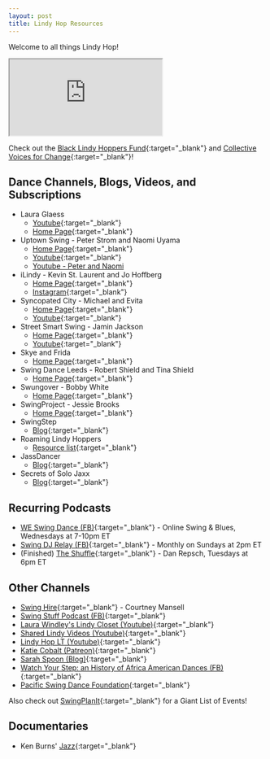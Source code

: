 ```yaml
---
layout: post
title: Lindy Hop Resources
---
```


Welcome to all things Lindy Hop!


<iframe src="https://docs.google.com/document/d/e/2PACX-1vRpZlCWU-SyKHw1NBsu8FYSkvwMgFkygvI28d3VxWzZ77lSUwt7U72vJ-FiYOl1ZcBbJv9sgrgML1Df/pub?embedded=true"></iframe>


Check out the [Black Lindy Hoppers Fund](https://blacklindyhoppersfund.org/){:target="_blank"} and [Collective Voices for Change](https://www.collectivevoicesforchange.org/){:target="_blank"}!


## Dance Channels, Blogs, Videos, and Subscriptions
* Laura Glaess
    * [Youtube](https://www.youtube.com/c/LauraGlaess){:target="_blank"}
    * [Home Page](https://www.lauraglaess.com/){:target="_blank"}
* Uptown Swing - Peter Strom and Naomi Uyama
    * [Home Page](https://www.peterandnaomi.com/){:target="_blank"}
    * [Youtube](https://www.youtube.com/user/UptownSwingLessons){:target="_blank"}
    * [Youtube - Peter and Naomi](https://www.youtube.com/c/PeterandNaomi)
* iLindy - Kevin St. Laurent and Jo Hoffberg
    * [Home Page](https://www.ilindy.tv/){:target="_blank"}
    * [Instagram](https://www.instagram.com/ilindy_hop/?hl=en){:target="_blank"}
* Syncopated City - Michael and Evita
    * [Home Page](https://michaelandevita.com/){:target="_blank"}
    * [Youtube](https://www.youtube.com/c/SyncopatedCity){:target="_blank"}
* Street Smart Swing - Jamin Jackson
    * [Home Page](https://jaminjackson.com/){:target="_blank"}
    * [Youtube](https://www.youtube.com/c/JaminJackson){:target="_blank"}
* Skye and Frida
    * [Home Page](https://www.skyeandfrida.com/){:target="_blank"}
* Swing Dance Leeds - Robert Shield and Tina Shield
    * [Home Page](https://swingdanceleeds.com/online-classes/){:target="_blank"}
* Swungover - Bobby White
    * [Home Page](https://swungover.wordpress.com/){:target="_blank"}
* SwingProject - Jessie Brooks
    * [Home Page](https://swingproject.co.uk/){:target="_blank"}
* SwingStep
	* [Blog](https://swingstep.com/blog/){:target="_blank"}
* Roaming Lindy Hoppers
	* [Resource list](https://roaminglindyhopper.com/swing-dance-resources/){:target="_blank"}
* JassDancer
	* [Blog](https://jassdancer.blogspot.com/){:target="_blank"}
* Secrets of Solo Jaxx
	* [Blog](https://secretsofsolo.com/){:target="_blank"}


## Recurring Podcasts
* [WE Swing Dance (FB)](https://www.facebook.com/WESwingDance/){:target="_blank"} - Online Swing & Blues, Wednesdays at 7-10pm ET
* [Swing DJ Relay (FB)](https://www.facebook.com/swingdjrelay){:target="_blank"} - Monthly on Sundays at 2pm ET
* (Finished) [The Shuffle](https://danrepsch.weebly.com/calendar.html){:target="_blank"} - Dan Repsch, Tuesdays at 6pm ET


## Other Channels
* [Swing Hire](https://www.swinghire.com/about-swing-hire){:target="_blank"}  - Courtney Mansell
* [Swing Stuff Podcast (FB)](https://www.facebook.com/swingstuffpodcast/){:target="_blank"}
* [Laura Windley's Lindy Closet (Youtube)](https://www.youtube.com/c/LauraWindley){:target="_blank"}
* [Shared Lindy Videos (Youtube)](https://www.youtube.com/channel/UCD5fa20ktRYe89FyMZo2MqQ){:target="_blank"}
* [Lindy Hop LT (Youtube)](https://www.youtube.com/c/LindyhopLTclub/){:target="_blank"}
* [Katie Cobalt (Patreon)](https://www.patreon.com/KatieCobalt){:target="_blank"}
* [Sarah Spoon (Blog)](https://www.sarahspoon.net/bloggyblogblog){:target="_blank"}
* [Watch Your Step: an History of Africa American Dances (FB)](https://www.facebook.com/Watch-Your-Step-an-History-of-African-American-Dances-108387175268434/){:target="_blank"}
* [Pacific Swing Dance Foundation](https://pacificswingdancefoundation.org/){:target="_blank"}


Also check out [SwingPlanIt](https://www.swingplanit.com/){:target="_blank"} for a Giant List of Events!


## Documentaries

* Ken Burns' [Jazz](https://www.pbs.org/kenburns/jazz/){:target="_blank"}


